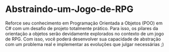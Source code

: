# Abstraindo-um-Jogo-de-RPG
Reforce seu conhecimento em Programação Orientada a Objetos (POO) em C# com um desafio de projeto totalmente prático. Para isso, os pilares da orientação a objetos serão devidamente explorados no contexto de um jogo de RPG. Com isso, você poderá desenvolver sua capacidade de abstração com um problema real e implementar as evoluções que julgar necessárias ;)

